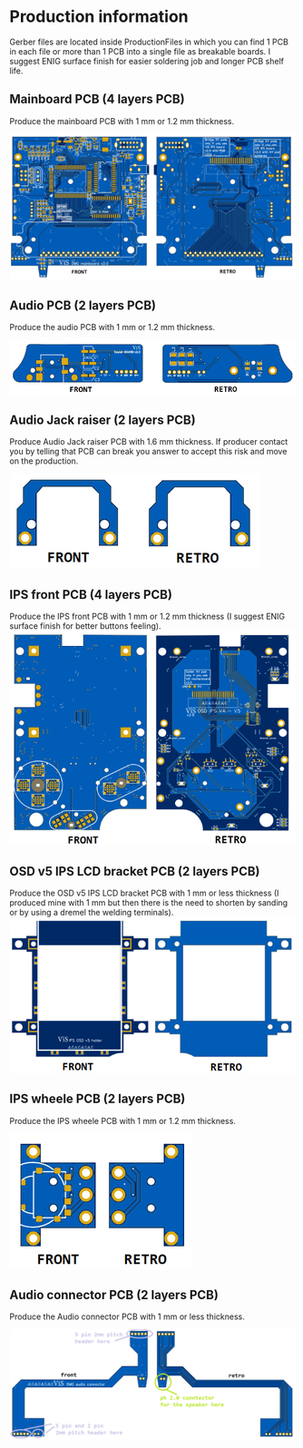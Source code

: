 # Production information

Gerber files are located inside ProductionFiles in which you can find 1 PCB in each file or more than 1 PCB into a single file as breakable boards. 
I suggest ENIG surface finish for easier soldering job and longer PCB shelf life.

## Mainboard PCB (4 layers PCB)

Produce the mainboard PCB with 1 mm or 1.2 mm thickness.

![image](images/mainboard.png)

## Audio PCB (2 layers PCB)

Produce the audio PCB with 1 mm or 1.2 mm thickness. 

![image](images/audioPCB.png)

## Audio Jack raiser (2 layers PCB)

Produce Audio Jack raiser PCB with 1.6 mm thickness. If producer contact you by telling that PCB can break you answer to accept this risk and move on the production.

![image](images/audio_taller.png)

## IPS front PCB (4 layers PCB)

Produce the IPS front PCB with 1 mm or 1.2 mm thickness (I suggest ENIG surface finish for better buttons feeling). 
![image](images/IPS_PCB.png)

## OSD v5 IPS LCD bracket PCB (2 layers PCB)

Produce the OSD v5 IPS LCD bracket PCB with 1 mm or less thickness (I produced mine with 1 mm but then there is the need to shorten by sanding or by using a dremel the welding terminals). 
![image](images/IPS_bracket.png)

## IPS wheele PCB (2 layers PCB)

Produce the IPS wheele PCB with 1 mm or 1.2 mm thickness. 

![image](images/IPS_wheele.png)

## Audio connector PCB (2 layers PCB)

Produce the Audio connector PCB with 1 mm or less thickness.

![image](images/audio_connector.png)
